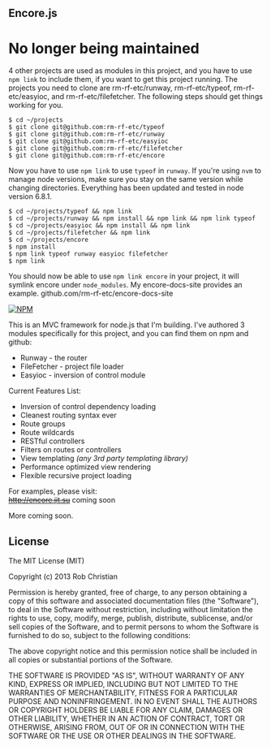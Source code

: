 ## Encore.js

# No longer being maintained

4 other projects are used as modules in this project, and you have to use `npm link` to include them, if you want to get this project running. The projects you need to clone are rm-rf-etc/runway, rm-rf-etc/typeof, rm-rf-etc/easyioc, and rm-rf-etc/filefetcher. The following steps should get things working for you.
```
$ cd ~/projects
$ git clone git@github.com:rm-rf-etc/typeof
$ git clone git@github.com:rm-rf-etc/runway
$ git clone git@github.com:rm-rf-etc/easyioc
$ git clone git@github.com:rm-rf-etc/filefetcher
$ git clone git@github.com:rm-rf-etc/encore
```
Now you have to use `npm link` to use `typeof` in `runway`. If you're using `nvm` to manage node versions, make sure you stay on the same version while changing directories. Everything has been updated and tested in node version 6.8.1.
```
$ cd ~/projects/typeof && npm link
$ cd ~/projects/runway && npm install && npm link && npm link typeof
$ cd ~/projects/easyioc && npm install && npm link
$ cd ~/projects/filefetcher && npm link
$ cd ~/projects/encore
$ npm install
$ npm link typeof runway easyioc filefetcher
$ npm link
```
You should now be able to use `npm link encore` in your project, it will symlink encore under `node_modules`. My encore-docs-site provides an example. github.com/rm-rf-etc/encore-docs-site


[![NPM](https://nodei.co/npm/encore.png?compact=true)](https://nodei.co/npm/encore/)

This is an MVC framework for node.js that I'm building. I've authored 3 modules specifically for this project,
and you can find them on npm and github:  

* Runway - the router  
* FileFetcher - project file loader  
* Easyioc - inversion of control module  

Current Features List:

* Inversion of control dependency loading  
* Cleanest routing syntax ever
* Route groups  
* Route wildcards  
* RESTful controllers  
* Filters on routes or controllers  
* View templating _(any 3rd party templating library)_  
* Performance optimized view rendering  
* Flexible recursive project loading

For examples, please visit:  
~~http://encore.jit.su~~ coming soon

More coming soon.

## License

The MIT License (MIT)

Copyright (c) 2013 Rob Christian

Permission is hereby granted, free of charge, to any person obtaining a copy of
this software and associated documentation files (the "Software"), to deal in
the Software without restriction, including without limitation the rights to
use, copy, modify, merge, publish, distribute, sublicense, and/or sell copies of
the Software, and to permit persons to whom the Software is furnished to do so,
subject to the following conditions:

The above copyright notice and this permission notice shall be included in all
copies or substantial portions of the Software.

THE SOFTWARE IS PROVIDED "AS IS", WITHOUT WARRANTY OF ANY KIND, EXPRESS OR
IMPLIED, INCLUDING BUT NOT LIMITED TO THE WARRANTIES OF MERCHANTABILITY, FITNESS
FOR A PARTICULAR PURPOSE AND NONINFRINGEMENT. IN NO EVENT SHALL THE AUTHORS OR
COPYRIGHT HOLDERS BE LIABLE FOR ANY CLAIM, DAMAGES OR OTHER LIABILITY, WHETHER
IN AN ACTION OF CONTRACT, TORT OR OTHERWISE, ARISING FROM, OUT OF OR IN
CONNECTION WITH THE SOFTWARE OR THE USE OR OTHER DEALINGS IN THE SOFTWARE.
